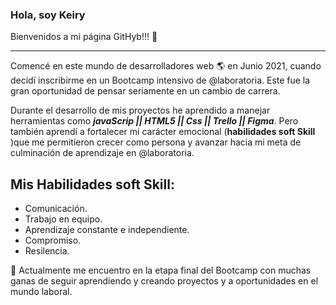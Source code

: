 ### Hola, soy Keiry 
Bienvenidos a mi página GitHyb!!! 👋

_______________________________________________________________________________

Comencé en este mundo de desarrolladores web 🌎 en Junio 2021, cuando decidí inscribirme en un Bootcamp intensivo de @laboratoria. Este fue la gran oportunidad de pensar seriamente en un cambio de carrera.

Durante el desarrollo de mis proyectos he aprendido a manejar herramientas como ***javaScrip || HTML5 || Css || Trello || Figma***. Pero también aprendí a fortalecer mi carácter emocional (**habilidades soft Skill** )que me permitieron crecer como persona y avanzar hacia mi meta de culminación de aprendizaje en @laboratoria. 
## Mis Habilidades soft Skill:

* Comunicación.
* Trabajo en equipo.
* Aprendizaje constante e independiente.
* Compromiso.
* Resilencia.

🌱 Actualmente me encuentro en la etapa final del Bootcamp con muchas ganas de seguir aprendiendo y creando proyectos y a oportunidades en el mundo laboral.

